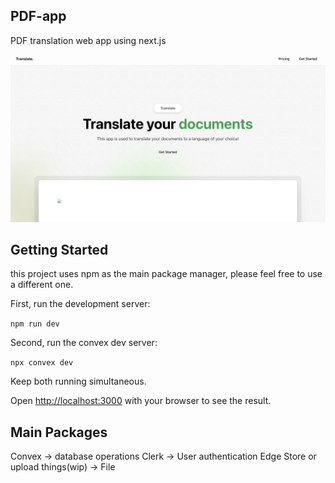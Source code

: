 
## PDF-app

PDF translation web app using next.js

![app image](./public/app.jpg)

## Getting Started

this project uses npm as the main package manager, please feel free to use a different one.

First, run the development server:

`npm run dev`

Second, run the convex dev server:

`npx convex dev`

Keep both running simultaneous. 


Open [http://localhost:3000](http://localhost:3000) with your browser to see the result.

## Main Packages

Convex -> database operations
Clerk -> User authentication
Edge Store or upload things(wip) -> File
